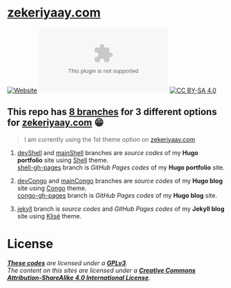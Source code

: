 # [zekeriyaay.com](https://zekeriyaay.com/) 

[![Website](https://img.shields.io/website?down_color=red&down_message=offline&label=GitHub%20Pages&logo=GitHub&up_message=online&url=https%3A%2F%2Fzekeriyaay.com)](https://zekeriyaay.com/)
[![GitHub](https://img.shields.io/github/license/ZekeriyaAY/zekeriyaay.com?logo=gnu)](https://github.com/ZekeriyaAY/zekeriyaay.com/blob/main/LICENSE)
[![CC BY-SA 4.0](https://img.shields.io/badge/license-CC%20BY--SA%204.0-lightgrey)](https://creativecommons.org/licenses/by-sa/4.0/)

## This repo has [8 branches](https://github.com/ZekeriyaAY/zekeriyaay.com/branches/all) for 3 different options for [zekeriyaay.com](https://zekeriyaay.com/) 😁

> I am currently using the 1st theme option on [zekeriyaay.com](https://zekeriyaay.com/)

1. [devShell](https://github.com/ZekeriyaAY/zekeriyaay.com/tree/devShell) and [mainShell](https://github.com/ZekeriyaAY/zekeriyaay.com/tree/mainShell) branches are *source codes* of my **Hugo portfolio** site using [Shell](https://github.com/Yukuro/hugo-theme-shell) theme.\
[shell-gh-pages](https://github.com/ZekeriyaAY/zekeriyaay.com/tree/shell-gh-pages) branch is *GitHub Pages codes* of my **Hugo portfolio** site.

2. [devCongo](https://github.com/ZekeriyaAY/zekeriyaay.com/tree/devCongo) and [mainCongo](https://github.com/ZekeriyaAY/zekeriyaay.com/tree/mainCongo) branches are *source codes* of my **Hugo blog** site using [Congo](https://github.com/jpanther/congo) theme.\
[congo-gh-pages](https://github.com/ZekeriyaAY/zekeriyaay.com/tree/congo-gh-pages) branch is *GitHub Pages codes* of my **Hugo blog** site.

3. [jekyll](https://github.com/ZekeriyaAY/zekeriyaay.com/tree/jekyll) branch is *source codes* and *GitHub Pages codes* of my **Jekyll blog** site using [Klisé](https://github.com/piharpi/jekyll-klise) theme.


# License
*[**These codes**](https://github.com/ZekeriyaAY/zekeriyaay.com/#this-repo-has-8-branches-for-3-different-options-for-zekeriyaaycom) are licensed under a [**GPLv3**](https://github.com/ZekeriyaAY/zekeriyaay.com/blob/main/LICENSE).*\
*The content on this sites are licensed under a [**Creative Commons Attribution-ShareAlike 4.0 International License**](https://creativecommons.org/licenses/by-sa/4.0/).*
